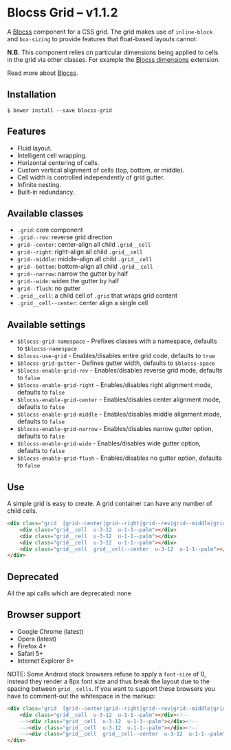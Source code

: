 # Blocss Grid – v1.1.2

A [Blocss](https://github.com/Blocss/blocss/) component for a CSS grid. The grid makes use of `inline-block` and
`box-sizing` to provide features that float-based layouts cannot.

**N.B.** This component relies on particular dimensions being applied to cells in
the grid via other classes. For example the [Blocss dimensions](https://github.com/Blocss/dimensions/) extension.

Read more about [Blocss](https://blocss.github.io/blocss).

## Installation

    $ bower install --save blocss-grid

## Features

* Fluid layout.
* Intelligent cell wrapping.
* Horizontal centering of cells.
* Custom vertical alignment of cells (top, bottom, or middle).
* Cell width is controlled independently of grid gutter.
* Infinite nesting.
* Built-in redundancy.

## Available classes

* `.grid`: core component
* `.grid--rev`: reverse grid direction
* `grid--center`: center-align all child `.grid__cell`
* `grid--right`: right-align all child `.grid__cell`
* `grid--middle`: middle-align all child `.grid__cell`
* `grid--bottom`: bottom-align all child `.grid__cell`
* `grid--narrow`: narrow the gutter by half
* `grid--wide`: widen the gutter by half
* `grid--flush`: no gutter
* `.grid__cell`: a child cell of `.grid` that wraps grid content
* `.grid__cell--center`: center align a single cell

## Available settings

* `$blocss-grid-namespace` - Prefixes classes with a namespace, defaults to `$blocss-namespace`
* `$blocss-use-grid` - Enables/disables entire grid code, defaults to `true`
* `$blocss-grid-gutter` - Defines gutter width, defaults to `$blocss-space`
* `$blocss-enable-grid-rev` - Enables/disables reverse grid mode, defaults to `false`
* `$blocss-enable-grid-right` - Enables/disables right alignment mode, defaults to `false`
* `$blocss-enable-grid-center` - Enables/disables center alignment mode, defaults to `false`
* `$blocss-enable-grid-middle` - Enables/disables middle alignment mode, defaults to `false`
* `$blocss-enable-grid-narrow` - Enables/disables narrow gutter option, defaults to `false`
* `$blocss-enable-grid-wide` - Enables/disables wide gutter option, defaults to `false`
* `$blocss-enable-grid-flush` - Enables/disables no gutter option, defaults to `false`

## Use

A simple grid is easy to create. A grid container can have any number of child
cells.

```html
<div class="grid  [grid--center|grid--right|grid--rev|grid--middle|grid--bottom|grid--narrow|grid--wide|grid--flush]">
    <div class="grid__cell  u-3-12  u-1-1--palm"></div>
    <div class="grid__cell  u-3-12  u-1-1--palm"></div>
    <div class="grid__cell  u-3-12  u-1-1--palm"></div>
    <div class="grid__cell  grid__cell--center  u-3-12  u-1-1--palm"></div>
</div>
```

## Deprecated
All the api calls which are deprecated: none

## Browser support

* Google Chrome (latest)
* Opera (latest)
* Firefox 4+
* Safari 5+
* Internet Explorer 8+

NOTE: Some Android stock browsers refuse to apply a `font-size` of 0, instead they render a 8px font size and thus break the layout due to the spacing between `grid__cells`. If you want to support these browsers you have to comment-out the whitespace in the markup:
```html
<div class="grid  [grid--center|grid--right|grid--rev|grid--middle|grid--bottom|grid--narrow|grid--wide|grid--flush]">
    <div class="grid__cell  u-3-12  u-1-1--palm"></div><!--
    --><div class="grid__cell  u-3-12  u-1-1--palm"></div><!--
    --><div class="grid__cell  u-3-12  u-1-1--palm"></div><!--
    --><div class="grid__cell  grid__cell--center  u-3-12  u-1-1--palm"></div>
</div>
```
